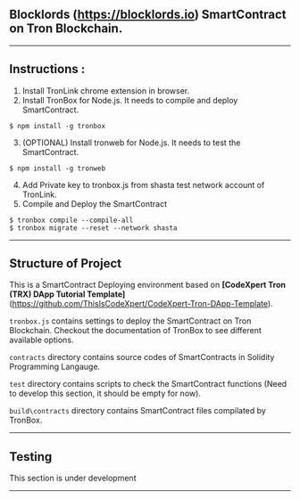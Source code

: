 ## Blocklords (https://blocklords.io) SmartContract on Tron Blockchain.

------------------------

## Instructions :

1. Install TronLink chrome extension in browser.
2. Install TronBox for Node.js. It needs to compile and deploy SmartContract.
```
$ npm install -g tronbox
```
3. (OPTIONAL) Install tronweb for Node.js. It needs to test the SmartContract.
```
$ npm install -g tronweb
```
4. Add Private key to tronbox.js from shasta test network account of TronLink.
5. Compile and Deploy the SmartContract
```
$ tronbox compile --compile-all
$ tronbox migrate --reset --network shasta
```

--------------------------

## Structure of Project

This is a SmartContract Deploying environment based on **[CodeXpert Tron (TRX) DApp Tutorial Template]**(https://github.com/ThisIsCodeXpert/CodeXpert-Tron-DApp-Template).

`tronbox.js` contains settings to deploy the SmartContract on Tron Blockchain. Checkout the documentation of TronBox to see different available options.

`contracts` directory contains source codes of SmartContracts in Solidity Programming Langauge.

`test` directory contains scripts to check the SmartContract functions (Need to develop this section, it should be empty for now).

`build\contracts` directory contains SmartContract files compilated by TronBox.


------------------------

## Testing

This section is under development

------------------------
